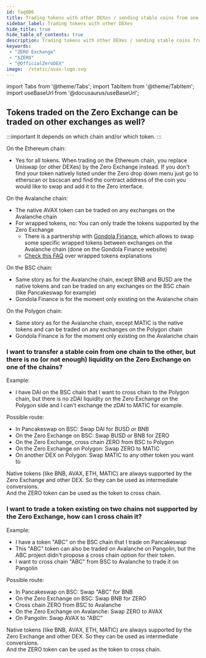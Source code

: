 ```yaml
---
id: faq006
title: Trading tokens with other DEXes / sending stable coins from one chain to another 
sidebar_label: Trading tokens with other DEXes
hide_title: true
hide_table_of_contents: true
description: Trading tokens with other DEXes / sending stable coins from one chain to another 
keywords:
 - "ZERO Exchange"
 - "$ZERO"
 - "@OfficialZeroDEX"
image:  /static/avax-logo.svg
---
```


import Tabs from '@theme/Tabs';
import TabItem from '@theme/TabItem';
import useBaseUrl from '@docusaurus/useBaseUrl';

## Tokens traded on the Zero Exchange can be traded on other exchanges as well?

:::important
It depends on which chain and/or which token.
:::

On the Ethereum chain:
* Yes for all tokens. When trading on the Ethereum chain, you replace Uniswap (or other DEXes) by the Zero Exchange instead. If you don't find your token natively listed under the Zero drop down menu just go to etherscan or bscscan and find the contract address of the coin you would like to swap and add it to the Zero interface.


On the Avalanche chain:
* The native AVAX token can be traded on any exchanges on the Avalanche chain
* For wrapped tokens, no: You can only trade the tokens supported by the Zero Exchange
  * There is a partnership with [Gondola Finance](https://gondola.finance), which allows to swap some specific wrapped tokens between exchanges on the Avalanche chain (done on the Gondola Finance website)
  * [Check this FAQ](faq005.md) over wrapped tokens explanations  


On the BSC chain:
* Same story as for the Avalanche chain, except BNB and BUSD are the native tokens and can be traded on any exchanges on the BSC chain (like Pancakeswap for example)
* Gondola Finance is for the moment only existing on the Avalanche chain

On the Polygon chain:
* Same story as for the Avalanche chain, except MATIC is the native tokens and can be traded on any exchanges on the Polygon chain
* Gondola Finance is for the moment only existing on the Avalanche chain


### I want to transfer a stable coin from one chain to the other, but there is no (or not enough) liquidity on the Zero Exchange on one of the chains?

Example:
* I have DAI on the BSC chain that I want to cross chain to the Polygon chain, but there is no zDAI liquidity on the Zero Exchange on the Polygon side and I can't exchange the zDAI to MATIC for example. 

Possible route:
* In Pancakeswap on BSC: Swap DAI for BUSD or BNB
* On the Zero Exchange on BSC: Swap BUSD or BNB for ZERO
* On the Zero Exchange, cross chain ZERO from BSC to Polygon 
* On the Zero Exchange on Polygon: Swap ZERO to MATIC
* On another DEX on Polygon: Swap MATIC to any other token you want to

Native tokens (like BNB, AVAX, ETH, MATIC) are always supported by the Zero Exchange and other DEX.  So they can be used as intermediate conversions.  
And the ZERO token can be used as the token to cross chain.

### I want to trade a token existing on two chains not supported by the Zero Exchange, how can I cross chain it?

Example:
* I have a token "ABC" on the BSC chain that I trade on Pancakeswap
* This "ABC" token can also be traded on Avalanche on Pangolin, but the ABC project didn't propose a cross chain option for their token. 
 * I want to cross chain "ABC" from BSC to Avalanche to trade it on Pangolin

Possible route:
* In Pancakeswap on BSC: Swap "ABC" for BNB
* On the Zero Exchange on BSC: Swap BNB for ZERO
* Cross chain ZERO from BSC to Avalanche
* On the Zero Exchange on Avalanche: Swap ZERO to AVAX
* On Pangolin: Swap AVAX to "ABC"

Native tokens (like BNB, AVAX, ETH, MATIC) are always supported by the Zero Exchange and other DEX.  So they can be used as intermediate conversions.  
And the ZERO token can be used as the token to cross chain.
